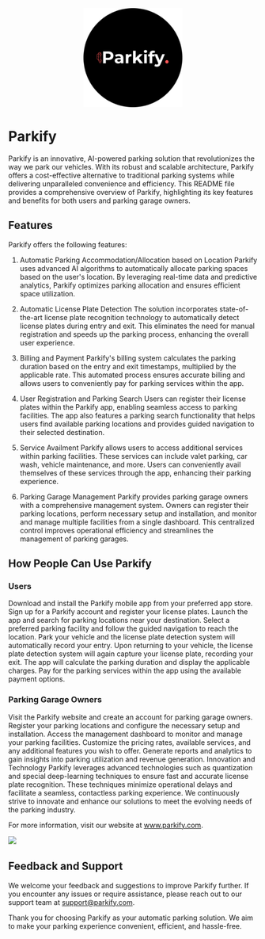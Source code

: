 <div align=center >
<a align=center href="https://highonbugs.hashnode.dev/" target="_blank">
    <img width="200px" src="./logo_circle.png"/>
</a>
</div>

# Parkify
Parkify is an innovative, AI-powered parking solution that revolutionizes the way we park our vehicles. With its robust and scalable architecture, Parkify offers a cost-effective alternative to traditional parking systems while delivering unparalleled convenience and efficiency. This README file provides a comprehensive overview of Parkify, highlighting its key features and benefits for both users and parking garage owners.

## Features
Parkify offers the following features:

1. Automatic Parking Accommodation/Allocation based on Location
Parkify uses advanced AI algorithms to automatically allocate parking spaces based on the user's location. By leveraging real-time data and predictive analytics, Parkify optimizes parking allocation and ensures efficient space utilization.

2. Automatic License Plate Detection
The solution incorporates state-of-the-art license plate recognition technology to automatically detect license plates during entry and exit. This eliminates the need for manual registration and speeds up the parking process, enhancing the overall user experience.

3. Billing and Payment
Parkify's billing system calculates the parking duration based on the entry and exit timestamps, multiplied by the applicable rate. This automated process ensures accurate billing and allows users to conveniently pay for parking services within the app.

4. User Registration and Parking Search
Users can register their license plates within the Parkify app, enabling seamless access to parking facilities. The app also features a parking search functionality that helps users find available parking locations and provides guided navigation to their selected destination.

5. Service Availment
Parkify allows users to access additional services within parking facilities. These services can include valet parking, car wash, vehicle maintenance, and more. Users can conveniently avail themselves of these services through the app, enhancing their parking experience.

6. Parking Garage Management
Parkify provides parking garage owners with a comprehensive management system. Owners can register their parking locations, perform necessary setup and installation, and monitor and manage multiple facilities from a single dashboard. This centralized control improves operational efficiency and streamlines the management of parking garages.

## How People Can Use Parkify
### Users
Download and install the Parkify mobile app from your preferred app store.
Sign up for a Parkify account and register your license plates.
Launch the app and search for parking locations near your destination.
Select a preferred parking facility and follow the guided navigation to reach the location.
Park your vehicle and the license plate detection system will automatically record your entry.
Upon returning to your vehicle, the license plate detection system will again capture your license plate, recording your exit.
The app will calculate the parking duration and display the applicable charges.
Pay for the parking services within the app using the available payment options.
### Parking Garage Owners
Visit the Parkify website and create an account for parking garage owners.
Register your parking locations and configure the necessary setup and installation.
Access the management dashboard to monitor and manage your parking facilities.
Customize the pricing rates, available services, and any additional features you wish to offer.
Generate reports and analytics to gain insights into parking utilization and revenue generation.
Innovation and Technology
Parkify leverages advanced technologies such as quantization and special deep-learning techniques to ensure fast and accurate license plate recognition. These techniques minimize operational delays and facilitate a seamless, contactless parking experience. We continuously strive to innovate and enhance our solutions to meet the evolving needs of the parking industry.

For more information, visit our website at www.parkify.com.

![](https://user-images.githubusercontent.com/73097560/115834477-dbab4500-a447-11eb-908a-139a6edaec5c.gif)

## Feedback and Support
We welcome your feedback and suggestions to improve Parkify further. If you encounter any issues or require assistance, please reach out to our support team at support@parkify.com.

Thank you for choosing Parkify as your automatic parking solution. We aim to make your parking experience convenient, efficient, and hassle-free.
